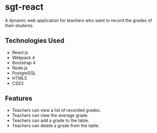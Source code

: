# sgt-react
A dynamic web application for teachers who want to record the grades of their students.

Technologies Used
------
* React.js
* Webpack 4
* Bootstrap 4
* Node.js
* PostgreSQL
* HTML5
* CSS3

Features
------
* Teachers can view a list of recorded grades.
* Teachers can view the average grade.
* Teachers can add a grade to the table.
* Teachers can delete a grade from the table.

